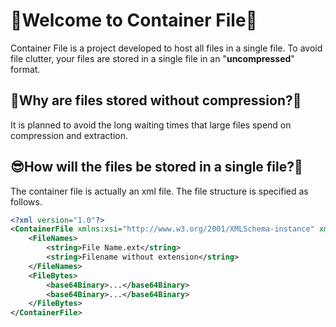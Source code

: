# 👋Welcome to Container File👋
Container File is a project developed to host all files in a single file. To avoid file clutter, your files are stored in a single file in an "**uncompressed**" format.

## 🤔Why are files stored without compression?🤨
It is planned to avoid the long waiting times that large files spend on compression and extraction.

## 😎How will the files be stored in a single file?🧐
The container file is actually an xml file. The file structure is specified as follows.
```xml
<?xml version="1.0"?>
<ContainerFile xmlns:xsi="http://www.w3.org/2001/XMLSchema-instance" xmlns:xsd="http://www.w3.org/2001/XMLSchema">
	<FileNames>
		<string>File Name.ext</string>
		<string>Filename without extension</string>
	</FileNames>
	<FileBytes>
		<base64Binary>...</base64Binary>
		<base64Binary>...</base64Binary>
	</FileBytes>
</ContainerFile>
```
